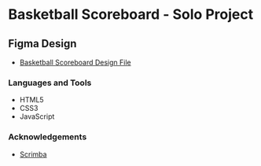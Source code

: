 # Basketball Scoreboard - Solo Project

## Figma Design

- [Basketball Scoreboard Design File](https://www.figma.com/file/YC48MCx4frBFtYoz6rNJE6/Basketball-Scoreboard?node-id=0%3A1)

### Languages and Tools

- HTML5
- CSS3
- JavaScript

### Acknowledgements

- [Scrimba](https://scrimba.com)
